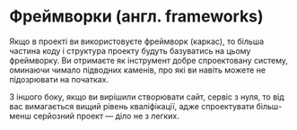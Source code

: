 # Фреймворки (англ. frameworks)

Якщо в проекті ви використовуєте фреймворк (каркас), то більша частина коду і структура проекту будуть базуватись на цьому фреймворку. Ви отримаєте як інструмент добре спроектовану систему, оминаючи чимало підводних каменів, про які ви навіть можете не підозрювати на початках.

З іншого боку, якщо ви вирішили створювати сайт, сервіс з нуля, то від вас вимагається вищий рівень кваліфікації, адже спроектувати більш-менш серйозний проект — діло не з легких.

